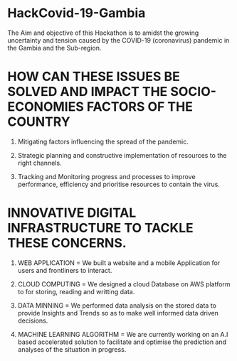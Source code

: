 # HackCovid-19-Gambia
The Aim and objective of this Hackathon is to amidst the growing uncertainty and tension caused by the COVID-19 (coronavirus) pandemic in the Gambia and the Sub-region.

# HOW CAN THESE ISSUES BE SOLVED AND IMPACT THE SOCIO-ECONOMIES FACTORS OF THE COUNTRY

1. Mitigating factors influencing the spread of the pandemic.

2. Strategic planning and constructive implementation of resources to the right channels.

3. Tracking and Monitoring progress and processes to improve performance, efficiency and prioritise resources to contain the virus.

# INNOVATIVE DIGITAL INFRASTRUCTURE TO TACKLE THESE CONCERNS.
   1. WEB APPLICATION = We built a website and a mobile Application for users and frontliners to interact.
   
   2. CLOUD COMPUTING = We designed a cloud Database on AWS platform to for storing, reading and writting data. 
   
   3. DATA MINNING = We performed data analysis on the stored data to provide Insights and Trends so as to make well informed data driven decisions.
   
   4. MACHINE LEARNING ALGORITHM = We are currently working on an A.I based accelerated solution to facilitate and optimise the prediction and analyses of the situation in progress. 
